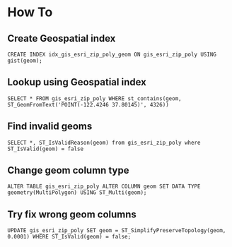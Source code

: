 # How To

## Create Geospatial index

```
CREATE INDEX idx_gis_esri_zip_poly_geom ON gis_esri_zip_poly USING gist(geom);
```

## Lookup using Geospatial index

```
SELECT * FROM gis_esri_zip_poly WHERE st_contains(geom, ST_GeomFromText('POINT(-122.4246 37.80145)', 4326))
```

## Find invalid geoms

```
SELECT *, ST_IsValidReason(geom) from gis_esri_zip_poly where ST_IsValid(geom) = false
```

## Change geom column type

```
ALTER TABLE gis_esri_zip_poly ALTER COLUMN geom SET DATA TYPE geometry(MultiPolygon) USING ST_Multi(geom);
```

## Try fix wrong geom columns

```
UPDATE gis_esri_zip_poly SET geom = ST_SimplifyPreserveTopology(geom, 0.0001) WHERE ST_IsValid(geom) = false;
```
